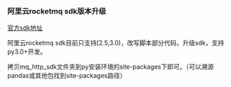 ### 阿里云rocketmq sdk版本升级
[官方sdk地址](https://github.com/aliyunmq/mq-http-python-sdk)

阿里云rocketmq sdk目前只支持[2.5,3.0)，改写脚本部分代码，升级sdk，支持py3.0+开发。

拷贝mq_http_sdk文件夹到py安装环境的site-packages下即可。（可以溯源pandas或其他包找到site-packages路径）
<!--阿里云rocketmq sdk目前只支持[2.7,3.0)，所以用python3.0+开发的同学就很难受，不想用2.7，也没有现成包，所以改写了其中的部分代码，可以用py3完成后续开发。-->


